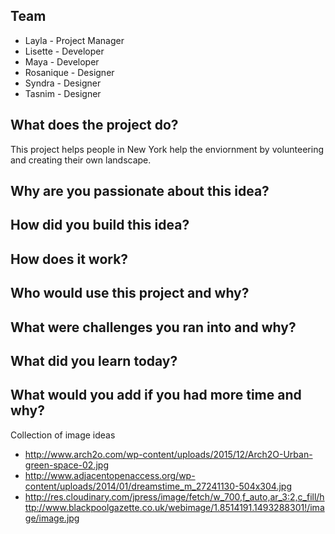 


## Team

* Layla - Project Manager
* Lisette - Developer 
* Maya - Developer
* Rosanique - Designer
* Syndra - Designer
* Tasnim - Designer

## What does the project do?
This project helps people in New York help the enviornment by volunteering and  creating their own landscape.


## Why are you passionate about this idea?

## How did you build this idea?

## How does it work?

## Who would use this project and why?

## What were challenges you ran into and why?

## What did you learn today?

## What would you add if you had more time and why?


Collection of image ideas
* http://www.arch2o.com/wp-content/uploads/2015/12/Arch2O-Urban-green-space-02.jpg
* http://www.adjacentopenaccess.org/wp-content/uploads/2014/01/dreamstime_m_27241130-504x304.jpg
* http://res.cloudinary.com/jpress/image/fetch/w_700,f_auto,ar_3:2,c_fill/http://www.blackpoolgazette.co.uk/webimage/1.8514191.1493288301!/image/image.jpg